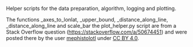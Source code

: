 Helper scripts for the data preparation, algorithm, logging and plotting.

The functions _axes_to_lonlat, _upper_bound, _distance_along_line, _distance_along_line and scale_bar the plot_helper.py script are from a Stack Overflow question (https://stackoverflow.com/a/50674451) and were posted there by the user [mephistolotl](https://stackoverflow.com/users/2676166/mephistolotl) under [CC BY 4.0](https://creativecommons.org/licenses/by/4.0/legalcode).
